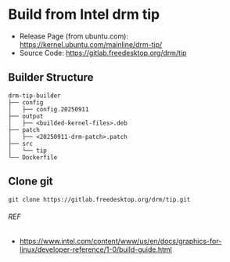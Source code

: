 # Build from Intel drm tip

- Release Page (from ubuntu.com): https://kernel.ubuntu.com/mainline/drm-tip/
- Source Code: https://gitlab.freedesktop.org/drm/tip

## Builder Structure
```
drm-tip-builder
├── config
│   ├── config.20250911
├── output
│   ├── <builded-kernel-files>.deb
├── patch
│   ├── <20250911-drm-patch>.patch
├── src
│   └── tip
└── Dockerfile
```

## Clone git
```
git clone https://gitlab.freedesktop.org/drm/tip.git
```

###### REF
- https://www.intel.com/content/www/us/en/docs/graphics-for-linux/developer-reference/1-0/build-guide.html